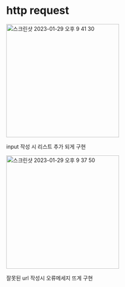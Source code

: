 # http request

<img width="300" alt="스크린샷 2023-01-29 오후 9 41 30" src="https://user-images.githubusercontent.com/93914482/215327353-d7de3dd5-7786-43ed-be83-b92e98f2719e.png">

input 작성 시 리스트 추가 되게 구현


<img width="300" alt="스크린샷 2023-01-29 오후 9 37 50" src="https://user-images.githubusercontent.com/93914482/215327342-1edb8449-7584-4d3f-8d1e-c871b3a890d5.png">

잘못된 url 작성시 오류메세지 뜨게 구현
